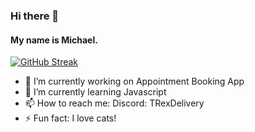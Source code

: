 ### Hi there 👋
#### My name is Michael.

[![GitHub Streak](https://streak-stats.demolab.com/?user=AkitotheExiled)](https://git.io/streak-stats)

- 🔭 I’m currently working on Appointment Booking App
- 🌱 I’m currently learning Javascript
- 📫 How to reach me: Discord: TRexDelivery
- ⚡ Fun fact: I love cats!
<!--
**AkitotheExiled/AkitotheExiled** is a ✨ _special_ ✨ repository because its `README.md` (this file) appears on your GitHub profile.

Here are some ideas to get you started:

- 🔭 I’m currently working on ...
- 🌱 I’m currently learning ...
- 👯 I’m looking to collaborate on ...
- 🤔 I’m looking for help with ...
- 💬 Ask me about ...
- 📫 How to reach me: ...
- 😄 Pronouns: ...
- ⚡ Fun fact: ...
-->
